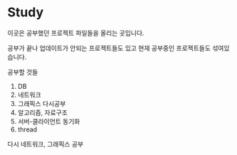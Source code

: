 # Study
이곳은 공부했던 프로젝트 파일들을 올리는 곳입니다.

공부가 끝나 업데이트가 안되는 프로젝트들도 있고 현재 공부중인 프로젝트들도 섞여있습니다.

공부할 것들  
1. DB  
2. 네트워크  
3. 그래픽스 다시공부  
4. 알고리즘, 자료구조  
5. 서버-클라이언트 동기화  
6. thread  

다시 네트워크, 그래픽스 공부
